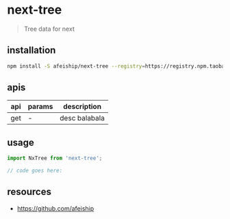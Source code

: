 # next-tree
> Tree data for next

## installation
```bash
npm install -S afeiship/next-tree --registry=https://registry.npm.taobao.org
```

## apis
| api | params | description   |
|-----|--------|---------------|
| get | -      | desc balabala |

## usage
```js
import NxTree from 'next-tree';

// code goes here:
```

## resources
- https://github.com/afeiship
